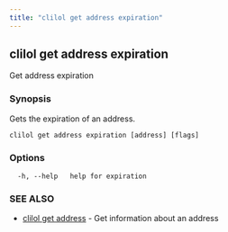 ```yaml
---
title: "clilol get address expiration"
---
```

## clilol get address expiration

Get address expiration

### Synopsis

Gets the expiration of an address.

```
clilol get address expiration [address] [flags]
```

### Options

```
  -h, --help   help for expiration
```

### SEE ALSO

* [clilol get address](clilol_get_address.md)	 - Get information about an address

